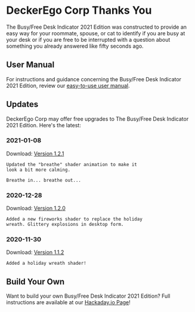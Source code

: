 # DeckerEgo Corp Thanks You

The Busy/Free Desk Indicator 2021 Edition was constructed to provide an easy way for your roommate, spouse, or cat to identify if you are busy at your desk or if you are free to be interrupted with a question about something you already answered like fifty seconds ago.

## User Manual

For instructions and guidance concerning the Busy/Free Desk Indicator 2021 Edition, review our [easy-to-use user manual](https://docs.google.com/document/d/1Aq5RcLSJUTe7unPQ9NFNM568gAli1XiDiWOW0XTifgc/).

## Updates

DeckerEgo Corp may offer free upgrades to The Busy/Free Desk Indicator 2021 Edition. Here's the latest:

### 2021-01-08

Download: [Version 1.2.1](https://github.com/deckerego/busy-free_indicator/releases/download/1.2.1/CIRCUITPY.ZIP)

    Updated the "breathe" shader animation to make it
    look a bit more calming.

    Breathe in... breathe out...

### 2020-12-28

Download: [Version 1.2.0](https://github.com/deckerego/busy-free_indicator/releases/download/1.2.0/CIRCUITPY.ZIP)

    Added a new fireworks shader to replace the holiday
    wreath. Glittery explosions in desktop form.

### 2020-11-30

Download: [Version 1.1.2](https://github.com/deckerego/busy-free_indicator/releases/download/1.1.2/CIRCUITPY.zip)

    Added a holiday wreath shader!

## Build Your Own

Want to build your own Busy/Free Desk Indicator 2021 Edition? Full instructions are available at our [Hackaday.io Page](https://hackaday.io/project/175732-busyfree-desk-indicator)!
